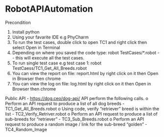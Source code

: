 # RobotAPIAutomation

Precondition
1. Install python
2. Using your favarite IDE e.g PhyCharm
3. To run the test cases, double click to open TC1 and right click then select Open in Terminal
4. Depending on where you saved the code type: robot TestCases/*.robot  -- this will execute all the test cases. 
5. To run single test case e.g test case 1: robot TestCaess/TC1_Get_All_Breeds.robot 
6. You can view the report on file: report.html by right click on it then Open in Browser then chrome
7. You can view the log on file: log.html by right click on it then Open in Browser then chrome

Public API - https://dog.ceo/dog-api/
API perform the following calls.
o Perform an API request to produce a list of all dog breeds - TC1_Get_All_Breeds.robot
o Using code, verify “retriever” breed is within the list - TC2_Verify_Retriver.robot
o Perform an API request to produce a list of sub-breeds for “retriever” - TC3_Sub_Breeds.robot
o Perform an API request to produce a random image / link for the sub-breed “golden” - TC4_Random_Image
